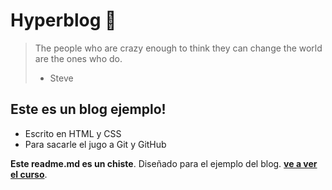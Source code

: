 # Hyperblog 💚

> The people who are crazy enough to think they can change the world are the ones who do.
> - Steve

## Este es un blog ejemplo!
* Escrito en HTML y CSS
* Para sacarle el jugo a Git y GitHub

**Este readme.md es un chiste**.  Diseñado para el ejemplo del blog.  [**ve a ver el curso**](https://platzi.com/cursos/git-github/ "a ver el curso").
